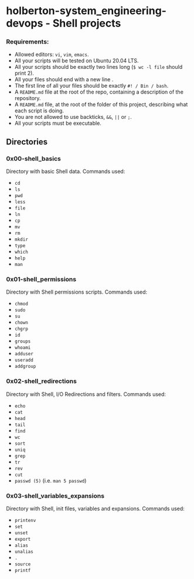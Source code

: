 # holberton-system_engineering-devops - Shell projects

### Requirements:
- Allowed editors: `vi`, `vim`, `emacs`.
- All your scripts will be tested on Ubuntu 20.04 LTS.
- All your scripts should be exactly two lines long (`$ wc -l file` should print 2).
- All your files should end with a new line .
- The first line of all your files should be exactly `#! / Bin / bash`.
- A `README.md` file at the root of the repo, containing a description of the repository.
- A `README.md` file, at the root of the folder of this project, describing what each script is doing.
- You are not allowed to use backticks, `&&`, `||` or `;`.
- All your scripts must be executable.

## Directories
### 0x00-shell_basics
Directory with basic Shell data.
Commands used:
- `cd`
- `ls`
- `pwd`
- `less`
- `file`
- `ln`
- `cp`
- `mv`
- `rm`
- `mkdir`
- `type`
- `which`
- `help`
- `man`

### 0x01-shell_permissions
Directory with Shell permissions scripts.
Commands used:
- `chmod`
- `sudo`
- `su`
- `chown`
- `chgrp`
- `id`
- `groups`
- `whoami`
- `adduser`
- `useradd`
- `addgroup`

### 0x02-shell_redirections
Directory with Shell, I/O Redirections and filters.
Commands used:
- `echo`
- `cat`
- `head`
- `tail`
- `find`
- `wc`
- `sort`
- `uniq`
- `grep`
- `tr`
- `rev`
- `cut`
- `passwd (5)` (i.e. `man 5 passwd`)

### 0x03-shell_variables_expansions
Directory with Shell, init files, variables and expansions.
Commands used:
- `printenv`
- `set`
- `unset`
- `export`
- `alias`
- `unalias`
- `.`
- `source`
- `printf`
